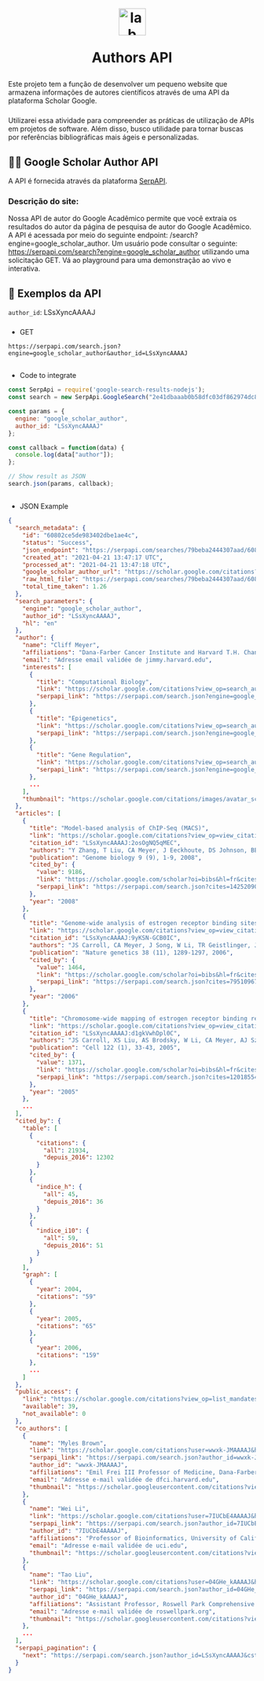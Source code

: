 <h1 align="center">
  <img align="center" alt="lab" height="55" width="55" src="https://upload.wikimedia.org/wikipedia/commons/thumb/c/c7/Google_Scholar_logo.svg/2048px-Google_Scholar_logo.svg.png">




Authors API 

</h1>

Este projeto tem a função de desenvolver um pequeno website que armazena informações de autores científicos através de uma API da plataforma Scholar Google.

###

Utilizarei essa atividade para compreender as práticas de utilização de APIs em projetos de software. Além disso, busco utilidade para tornar buscas por referências bibliográficas mais ágeis e personalizadas.

## 👨‍🎓 Google Scholar Author API 

A API é fornecida através da plataforma [SerpAPI](https://serpapi.com/google-scholar-author-api).

### Descrição do site: 

Nossa API de autor do Google Acadêmico permite que você extraia os resultados do autor da página de pesquisa de autor do Google Acadêmico. A API é acessada por meio do seguinte endpoint: /search?engine=google_scholar_author. Um usuário pode consultar o seguinte: https://serpapi.com/search?engine=google_scholar_author utilizando uma solicitação GET. Vá ao playground para uma demonstração ao vivo e interativa.

## 📯 Exemplos da API

`author_id`: LSsXyncAAAAJ

###

- GET 
```
https://serpapi.com/search.json?engine=google_scholar_author&author_id=LSsXyncAAAAJ
```
##

- Code to integrate
``` node.js
const SerpApi = require('google-search-results-nodejs');
const search = new SerpApi.GoogleSearch("2e41dbaaab0b58dfc03df862974dc84843780cacc7a53652d2c5b099f13e694f");

const params = {
  engine: "google_scholar_author",
  author_id: "LSsXyncAAAAJ"
};

const callback = function(data) {
  console.log(data["author"]);
};

// Show result as JSON
search.json(params, callback);
```
##

- JSON Example
``` json
{
  "search_metadata": {
    "id": "60802ce5de983402dbe1ae4c",
    "status": "Success",
    "json_endpoint": "https://serpapi.com/searches/79beba2444307aad/60802ce5de983402dbe1ae4c.json",
    "created_at": "2021-04-21 13:47:17 UTC",
    "processed_at": "2021-04-21 13:47:18 UTC",
    "google_scholar_author_url": "https://scholar.google.com/citations?user=LSsXyncAAAAJ&hl=en",
    "raw_html_file": "https://serpapi.com/searches/79beba2444307aad/60802ce5de983402dbe1ae4c.html",
    "total_time_taken": 1.26
  },
  "search_parameters": {
    "engine": "google_scholar_author",
    "author_id": "LSsXyncAAAAJ",
    "hl": "en"
  },
  "author": {
    "name": "Cliff Meyer",
    "affiliations": "Dana-Farber Cancer Institute and Harvard T.H. Chan School of Public Health",
    "email": "Adresse email validée de jimmy.harvard.edu",
    "interests": [
      {
        "title": "Computational Biology",
        "link": "https://scholar.google.com/citations?view_op=search_authors&hl=en&mauthors=label:computational_biology",
        "serpapi_link": "https://serpapi.com/search.json?engine=google_scholar_profiles&hl=en&mauthors=label%3Acomputational_biology"
      },
      {
        "title": "Epigenetics",
        "link": "https://scholar.google.com/citations?view_op=search_authors&hl=en&mauthors=label:epigenetics",
        "serpapi_link": "https://serpapi.com/search.json?engine=google_scholar_profiles&hl=en&mauthors=label%3Aepigenetics"
      },
      {
        "title": "Gene Regulation",
        "link": "https://scholar.google.com/citations?view_op=search_authors&hl=en&mauthors=label:gene_regulation",
        "serpapi_link": "https://serpapi.com/search.json?engine=google_scholar_profiles&hl=en&mauthors=label%3Agene_regulation"
      },
      ...
    ],
    "thumbnail": "https://scholar.google.com/citations/images/avatar_scholar_128.png"
  },
  "articles": [
    {
      "title": "Model-based analysis of ChIP-Seq (MACS)",
      "link": "https://scholar.google.com/citations?view_op=view_citation&hl=fr&user=LSsXyncAAAAJ&citation_for_view=LSsXyncAAAAJ:2osOgNQ5qMEC",
      "citation_id": "LSsXyncAAAAJ:2osOgNQ5qMEC",
      "authors": "Y Zhang, T Liu, CA Meyer, J Eeckhoute, DS Johnson, BE Bernstein, ...",
      "publication": "Genome biology 9 (9), 1-9, 2008",
      "cited_by": {
        "value": 9186,
        "link": "https://scholar.google.com/scholar?oi=bibs&hl=fr&cites=14252090027271643524",
        "serpapi_link": "https://serpapi.com/search.json?cites=14252090027271643524&engine=google_scholar&hl=en"
      },
      "year": "2008"
    },
    {
      "title": "Genome-wide analysis of estrogen receptor binding sites",
      "link": "https://scholar.google.com/citations?view_op=view_citation&hl=fr&user=LSsXyncAAAAJ&citation_for_view=LSsXyncAAAAJ:9yKSN-GCB0IC",
      "citation_id": "LSsXyncAAAAJ:9yKSN-GCB0IC",
      "authors": "JS Carroll, CA Meyer, J Song, W Li, TR Geistlinger, J Eeckhoute, ...",
      "publication": "Nature genetics 38 (11), 1289-1297, 2006",
      "cited_by": {
        "value": 1464,
        "link": "https://scholar.google.com/scholar?oi=bibs&hl=fr&cites=7951096779388712529",
        "serpapi_link": "https://serpapi.com/search.json?cites=7951096779388712529&engine=google_scholar&hl=en"
      },
      "year": "2006"
    },
    {
      "title": "Chromosome-wide mapping of estrogen receptor binding reveals long-range regulation requiring the forkhead protein FoxA1",
      "link": "https://scholar.google.com/citations?view_op=view_citation&hl=fr&user=LSsXyncAAAAJ&citation_for_view=LSsXyncAAAAJ:d1gkVwhDpl0C",
      "citation_id": "LSsXyncAAAAJ:d1gkVwhDpl0C",
      "authors": "JS Carroll, XS Liu, AS Brodsky, W Li, CA Meyer, AJ Szary, J Eeckhoute, ...",
      "publication": "Cell 122 (1), 33-43, 2005",
      "cited_by": {
        "value": 1371,
        "link": "https://scholar.google.com/scholar?oi=bibs&hl=fr&cites=12018554524946333077",
        "serpapi_link": "https://serpapi.com/search.json?cites=12018554524946333077&engine=google_scholar&hl=en"
      },
      "year": "2005"
    },
    ...
  ],
  "cited_by": {
    "table": [
      {
        "citations": {
          "all": 21934,
          "depuis_2016": 12302
        }
      },
      {
        "indice_h": {
          "all": 45,
          "depuis_2016": 36
        }
      },
      {
        "indice_i10": {
          "all": 59,
          "depuis_2016": 51
        }
      }
    ],
    "graph": [
      {
        "year": 2004,
        "citations": "59"
      },
      {
        "year": 2005,
        "citations": "65"
      },
      {
        "year": 2006,
        "citations": "159"
      },
      ...
    ]
  },
  "public_access": {
    "link": "https://scholar.google.com/citations?view_op=list_mandates&hl=fr&user=LSsXyncAAAAJ",
    "available": 39,
    "not_available": 0
  },
  "co_authors": [
    {
      "name": "Myles Brown",
      "link": "https://scholar.google.com/citations?user=wwxk-JMAAAAJ&hl=fr",
      "serpapi_link": "https://serpapi.com/search.json?author_id=wwxk-JMAAAAJ&engine=google_scholar_author&hl=en",
      "author_id": "wwxk-JMAAAAJ",
      "affiliations": "Emil Frei III Professor of Medicine, Dana-Farber Cancer Institute and Harvard Medical School",
      "email": "Adresse e-mail validée de dfci.harvard.edu",
      "thumbnail": "https://scholar.googleusercontent.com/citations?view_op=small_photo&user=wwxk-JMAAAAJ&citpid=10"
    },
    {
      "name": "Wei Li",
      "link": "https://scholar.google.com/citations?user=7IUCbE4AAAAJ&hl=fr",
      "serpapi_link": "https://serpapi.com/search.json?author_id=7IUCbE4AAAAJ&engine=google_scholar_author&hl=en",
      "author_id": "7IUCbE4AAAAJ",
      "affiliations": "Professor of Bioinformatics, University of California Irvine; Baylor College of Medicine",
      "email": "Adresse e-mail validée de uci.edu",
      "thumbnail": "https://scholar.googleusercontent.com/citations?view_op=small_photo&user=7IUCbE4AAAAJ&citpid=5"
    },
    {
      "name": "Tao Liu",
      "link": "https://scholar.google.com/citations?user=04GHe_kAAAAJ&hl=fr",
      "serpapi_link": "https://serpapi.com/search.json?author_id=04GHe_kAAAAJ&engine=google_scholar_author&hl=en",
      "author_id": "04GHe_kAAAAJ",
      "affiliations": "Assistant Professor, Roswell Park Comprehensive Cancer Center",
      "email": "Adresse e-mail validée de roswellpark.org",
      "thumbnail": "https://scholar.googleusercontent.com/citations?view_op=small_photo&user=04GHe_kAAAAJ&citpid=2"
    },
    ...
  ],
  "serpapi_pagination": {
    "next": "https://serpapi.com/search.json?author_id=LSsXyncAAAAJ&cstart=20&engine=google_scholar_author&hl=en"
  }
}
```
##

